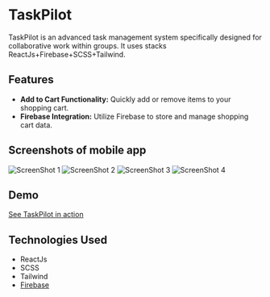 #  TaskPilot
TaskPilot is an advanced task management system specifically designed for collaborative work within groups. It uses stacks ReactJs+Firebase+SCSS+Tailwind.
## Features

- **Add to Cart Functionality:** Quickly add or remove items to your shopping cart.
- **Firebase Integration:** Utilize Firebase to store and manage shopping cart data.

## Screenshots of mobile app
<!-- ScreenShot 1 -->
<img src="https://github.com/Yug063/TaskPilot/assets/99280006/f39ec25f-d60c-4bed-90af-2a4ce8582c06" alt="ScreenShot 1">

<!-- ScreenShot 2 -->
<img src="https://github.com/Yug063/TaskPilot/assets/99280006/c54e3b15-6ab3-4dfe-91aa-461b205bf60c" alt="ScreenShot 2">

<img src="https://github.com/Yug063/TaskPilot/assets/99280006/44fb66ab-5175-4943-a1c6-2d6470b1a3ae" alt="ScreenShot 3">
<img src="https://github.com/Yug063/TaskPilot/assets/99280006/0a651b07-5d6e-4018-a24b-f65188ae5ded" alt="ScreenShot 4">
<!-- Add more screenshots as needed -->

## Demo

[See TaskPilot in action](https://task-pilot123.netlify.app/) 

## Technologies Used

- ReactJs
- SCSS
- Tailwind
- [Firebase](https://firebase.google.com/)


